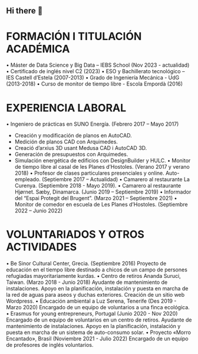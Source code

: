 ## Hi there 👋

# FORMACIÓN I TITULACIÓN ACADÉMICA

•	Máster de Data Science y Big Data – IEBS School (Nov 2023 - actualidad)
•	Certificado de inglés nivel C2 (2023)
•	ESO y Bachillerato tecnológico – IES Castell d’Estela (2007-2013)
•	Grado de Ingeniería Mecánica - UdG (2013-2018)
•	Curso de monitor de tiempo libre - Escola Empordà (2016)

# EXPERIENCIA LABORAL

•	Ingeniero de prácticas en SUNO Energía. (Febrero 2017 – Mayo 2017) 
  - Creación y modificación de planos en AutoCAD.
  - Medición de planos CAD con Arquimedes.
  - Creació d’arxius 3D usant Medusa CAD i AutoCAD 3D. 
  - Generación de presupuestos con Arquimedes.
  - Simulación energética de edificios con DesignBuilder y HULC. 
•	Monitor de tiempo libre al casal de les Planes d’Hostoles. 
(Verano 2017 y verano 2018)
•	Profesor de clases particulares presenciales y online. Auto-empleado.
(Septiembre 2017 –  Actualidad)
•	Camarero al restaurante La Curenya. (Septiembre 2018 - Mayo 2019).
•	Camarero al restaurante Hjørnet. Sæby, Dinamarca.
(Junio 2019 – Septiembre 2019)
•	Informador del “Espai Protegit del Brugent”.  (Marzo 2021 – Septiembre 2021)
•	Monitor de comedor en escuela de Les Planes d’Hostoles. 
(Septiembre 2022 – Junio 2022)
 
# VOLUNTARIADOS Y OTROS ACTIVIDADES

•	Be Sinor Cultural Center, Grecia. (Septiembre 2016)
Proyecto de educación en el tiempo libre destinado a chicos 
de un campo de persones refugiadas mayoritariamente kurdas.
•	Centro de retiros Ananda Suruci, Taiwan. (Marzo 2018 - Junio 2018)
Ayudante de mantenimiento de instalaciones.
Apoyo en la planificación, instalación y puesta en marcha de la red 
de aguas para aseos y duchas exteriores.
Creación de un sitio web Wordpress.
•	Educación ambiental a Luz Serena, Tenerife (Des 2019 - Marzo 2020)
Encargado de un equipo de voluntarios a una finca ecológica.
•	Erasmus for young entrepreneurs, Portugal (Junio 2020 - Nov 2020) 
Encargado de un equipo de voluntarios en un centro de retiros. 
Ayudante de mantenimiento de instalaciones.
Apoyo en la planificación, instalación y puesta en marcha 
de un sistema de auto-consumo solar.
•	Proyecto «Morro Encantado», Brasil (Noviembre 2021 - Julio 2022)
Encargado de un equipo de profesores de inglés voluntarios.
